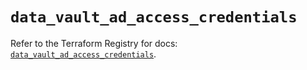 # `data_vault_ad_access_credentials`

Refer to the Terraform Registry for docs: [`data_vault_ad_access_credentials`](https://registry.terraform.io/providers/hashicorp/vault/5.2.1/docs/data-sources/ad_access_credentials).
